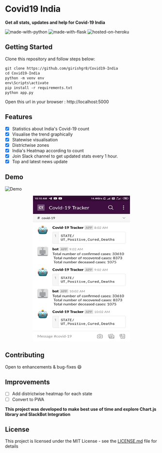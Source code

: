 # Covid19 India 
**Get all stats, updates and help for Covid-19 India**

![made-with-python](https://img.shields.io/badge/Made%20With-Python-red?style=for-the-badge&logo=Python)
![made-with-flask](https://img.shields.io/badge/Made%20With-Flask-blue?style=for-the-badge&logo=Flask) ![hosted-on-heroku](http://img.shields.io/badge/Deplyed%20on-Heroku-blueviolet?style=for-the-badge&logo=Heroku)

## Getting Started
Clone this repository and follow steps below:
```
git clone https://github.com/girishgr8/Covid19-India
cd Covid19-India
python -m venv env
env\Scripts\activate
pip install -r requirements.txt
python app.py
```
Open  this url in your browser :  http://localhost:5000

## Features
- [x] Statistics about India's Covid-19 count
- [x] Visualise the trend graphically
- [x] Statewise visualisation
- [x] Districtwise zones
- [x] India's Heatmap according to count
- [x] Join Slack channel to get updated stats every 1 hour.
- [x] Top and latest news update

## Demo
![Demo](https://github.com/girishgr8/Covid19-India/blob/master/demo/demo.gif)
<p align="center">
  <img src="https://github.com/girishgr8/Covid19-India/blob/master/demo/bot.jpeg" width="320px" height="480px">
</p>

## Contributing
Open to enhancements & bug-fixes 😄


## Improvements
- [ ] Add districtwise heatmap for each state
- [ ] Convert to PWA

**This project was developed to make best use of time and explore Chart.js library and SlackBot Integration**

## License
This project is licensed under the MIT License - see the [LICENSE.md](https://github.com/girishgr8/Covid19-India/blob/master/README.md) file for details
